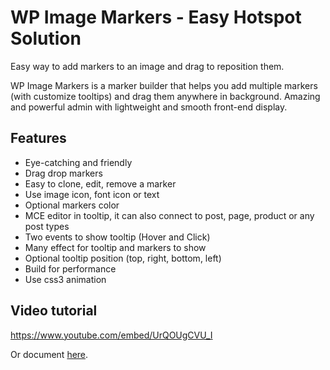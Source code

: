 # WP Image Markers - Easy Hotspot Solution

Easy way to add markers to an image and drag to reposition them.

WP Image Markers is a marker builder that helps you add multiple markers (with customize tooltips) and drag them anywhere in background.
Amazing and powerful admin with lightweight and smooth front-end display.


## Features

- Eye-catching and friendly
- Drag drop markers
- Easy to clone, edit, remove a marker 
- Use image icon, font icon or text
- Optional markers color
- MCE editor in tooltip, it can also connect to post, page, product or any post types
- Two events to show tooltip (Hover and Click)
- Many effect for tooltip and markers to show
- Optional tooltip position (top, right, bottom, left)
- Build for performance
- Use css3 animation

## Video tutorial

https://www.youtube.com/embed/UrQOUgCVU_I

Or document [here](http://docs.awethemes.com/wp-image-markers/).